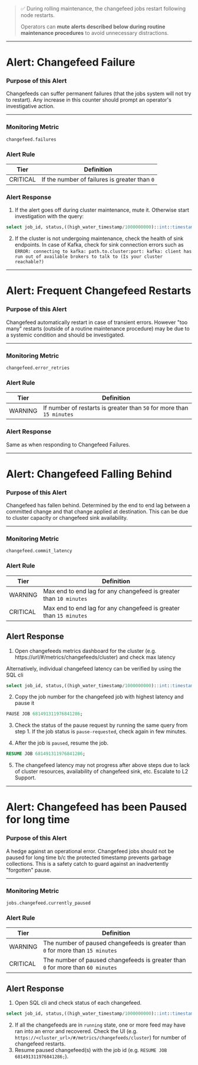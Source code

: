 > 
>
> ✅  During rolling  maintenance, the changefeed jobs restart following node restarts.
>
> Operators can **mute alerts described below during routine maintenance procedures** to avoid unnecessary distractions.
>
> 



------

# Alert: Changefeed Failure

### Purpose of this Alert

Changefeeds can suffer permanent failures (that the jobs system will not try to restart). Any increase in this counter should prompt an operator's  investigative action.  

------

### Monitoring Metric

```
changefeed.failures
```

### Alert Rule

| Tier     | Definition                                    |
| -------- | --------------------------------------------- |
| CRITICAL | If the number of failures is greater than `0` |


### Alert Response

1. If the alert goes off during cluster maintenance, mute it. Otherwise start investigation with the query:

```sql
select job_id, status,((high_water_timestamp/1000000000)::int::timestamp)-now() as "changefeed latency",created, left(description,60),high_water_timestamp from crdb_internal.jobs where job_type = 'CHANGEFEED' and status in ('running', 'paused','pause-requested') order by created desc;
```

2. If the cluster is not undergoing maintenance, check the health of sink endpoints. In case of Kafka, check for sink connection errors such as  `ERROR: connecting to kafka: path.to.cluster:port: kafka: client has run out of available brokers to talk to (Is your cluster reachable?)`





------

# Alert: Frequent Changefeed Restarts

### Purpose of this Alert

Changefeed automatically restart in case of transient errors. However "too many" restarts (outside of a routine maintenance procedure) may be due to a systemic condition and should be investigated.  

------

### Monitoring Metric

```
changefeed.error_retries
```

### Alert Rule

| Tier    | Definition                                                   |
| ------- | ------------------------------------------------------------ |
| WARNING | If number of restarts is greater than `50` for more than `15 minutes` |


### Alert Response

Same as when responding to Changefeed Failures.





------

# Alert: Changefeed Falling Behind

### Purpose of this Alert

Changefeed has fallen behind. Determined by the end to end lag between a committed change and that change applied at  destination. This can be due to cluster capacity or changefeed sink availability.

-----


### Monitoring Metric

```
changefeed.commit_latency
```


### Alert Rule

| Tier     | Definition                                                   |
| -------- | ------------------------------------------------------------ |
| WARNING  | Max end to end lag for any changefeed is greater than `10 minutes` |
| CRITICAL | Max end to end lag for any changefeed is greater than `15 minutes` |


## Alert Response

1. Open changefeeds metrics dashboard for the cluster (e.g. https://url/#/metrics/changefeeds/cluster) and check max latency

Alternatively, individual changefeed latency can be verified by using the SQL cli

```sql
select job_id, status,((high_water_timestamp/1000000000)::int::timestamp)-now() as "changefeed latency",created, left(description,60),high_water_timestamp from crdb_internal.jobs where job_type = 'CHANGEFEED' and status in ('running', 'paused','pause-requested') order by created desc;
```

2. Copy the job number for the changefeed job with highest latency and pause it

```sql
PAUSE JOB 681491311976841286;
```

3. Check the status of the pause request by running the same query from step 1. If the job status is `pause-requested`, check again in few minutes.

4. After the job is `paused`, resume the job.

```sql
RESUME JOB 681491311976841286;
```

5. The changefeed latency may not progress after above steps due to lack of cluster resources, availability of changefeed sink, etc.  Escalate to L2 Support.





-----------------

# Alert: Changefeed has been Paused for long time 

### Purpose of this Alert

A hedge against an operational error. Changefeed jobs should not be  paused for long time b/c the protected timestamp prevents garbage collections.  This is a safety catch to guard against an inadvertently "forgotten" pause. 

------

### Monitoring Metric

```
jobs.changefeed.currently_paused
```


### Alert Rule

| Tier     | Definition                                                   |
| -------- | ------------------------------------------------------------ |
| WARNING  | The number of paused changefeeds is greater than `0` for more than `15 minutes` |
| CRITICAL | The number of paused changefeeds is greater than `0` for more than `60 minutes` |


## Alert Response

1. Open SQL cli and check status of each changefeed. 

```sql
select job_id, status,((high_water_timestamp/1000000000)::int::timestamp)-now() as "changefeed latency",created, left(description,60),high_water_timestamp from crdb_internal.jobs where job_type = 'CHANGEFEED' and status in ('running', 'paused','pause-requested') order by created desc;
```
2. If all the changefeeds are in `running` state, one or more feed may have ran into an error and recovered. Check the UI (e.g. `https://<cluster_url>/#/metrics/changefeeds/cluster`) for number of changefeed restarts. 
3.  Resume paused changefeed(s) with the job id (e.g. `RESUME JOB 681491311976841286;`).



